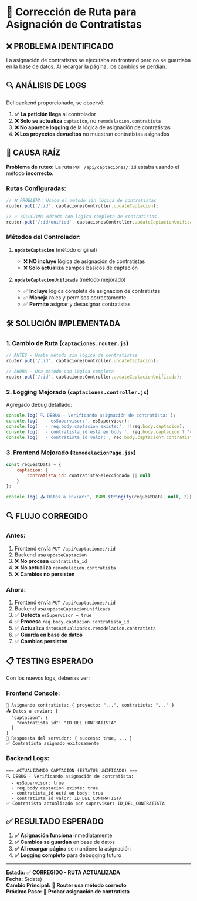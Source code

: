 # 🔧 Corrección de Ruta para Asignación de Contratistas

## ❌ **PROBLEMA IDENTIFICADO**

La asignación de contratistas se ejecutaba en frontend pero no se guardaba en la base de datos. Al recargar la página, los cambios se perdían.

## 🔍 **ANÁLISIS DE LOGS**

Del backend proporcionado, se observó:

1. **✅ La petición llega** al controlador
2. **❌ Solo se actualiza** `captacion`, no `remodelacion.contratista`
3. **❌ No aparece logging** de la lógica de asignación de contratistas
4. **❌ Los proyectos devueltos** no muestran contratistas asignados

## 🎯 **CAUSA RAÍZ**

**Problema de ruteo:** La ruta `PUT /api/captaciones/:id` estaba usando el método **incorrecto**.

### **Rutas Configuradas:**
```javascript
// ❌ PROBLEMA: Usaba el método sin lógica de contratistas
router.put('/:id', captacionesController.updateCaptacion);

// ✅ SOLUCIÓN: Método con lógica completa de contratistas
router.put('/:id/unified', captacionesController.updateCaptacionUnificada);
```

### **Métodos del Controlador:**

1. **`updateCaptacion`** (método original)
   - ❌ **NO incluye** lógica de asignación de contratistas
   - ❌ **Solo actualiza** campos básicos de captación

2. **`updateCaptacionUnificada`** (método mejorado)
   - ✅ **Incluye** lógica completa de asignación de contratistas
   - ✅ **Maneja** roles y permisos correctamente
   - ✅ **Permite** asignar y desasignar contratistas

## 🛠️ **SOLUCIÓN IMPLEMENTADA**

### **1. Cambio de Ruta** (`captaciones.router.js`)

```javascript
// ANTES - Usaba método sin lógica de contratistas
router.put('/:id', captacionesController.updateCaptacion);

// AHORA - Usa método con lógica completa
router.put('/:id', captacionesController.updateCaptacionUnificada);
```

### **2. Logging Mejorado** (`captaciones.controller.js`)

Agregado debug detallado:
```javascript
console.log('🔍 DEBUG - Verificando asignación de contratista:');
console.log('  - esSupervisor:', esSupervisor);
console.log('  - req.body.captacion existe:', !!req.body.captacion);
console.log('  - contratista_id está en body:', req.body.captacion ? 'contratista_id' in req.body.captacion : false);
console.log('  - contratista_id valor:', req.body.captacion?.contratista_id);
```

### **3. Frontend Mejorado** (`RemodelacionPage.jsx`)

```javascript
const requestData = {
    captacion: {
        contratista_id: contratistaSeleccionado || null
    }
};

console.log('📤 Datos a enviar:', JSON.stringify(requestData, null, 2));
```

## 🔍 **FLUJO CORREGIDO**

### **Antes:**
1. Frontend envía `PUT /api/captaciones/:id`
2. Backend usa `updateCaptacion` 
3. ❌ **No procesa** `contratista_id`
4. ❌ **No actualiza** `remodelacion.contratista`
5. ❌ **Cambios no persisten**

### **Ahora:**
1. Frontend envía `PUT /api/captaciones/:id`
2. Backend usa `updateCaptacionUnificada`
3. ✅ **Detecta** `esSupervisor = true`
4. ✅ **Procesa** `req.body.captacion.contratista_id`
5. ✅ **Actualiza** `datosActualizados.remodelacion.contratista`
6. ✅ **Guarda en base de datos**
7. ✅ **Cambios persisten**

## 📋 **TESTING ESPERADO**

Con los nuevos logs, deberías ver:

### **Frontend Console:**
```
🔧 Asignando contratista: { proyecto: "...", contratista: "..." }
📤 Datos a enviar: {
  "captacion": {
    "contratista_id": "ID_DEL_CONTRATISTA"
  }
}
📡 Respuesta del servidor: { success: true, ... }
✅ Contratista asignado exitosamente
```

### **Backend Logs:**
```
=== ACTUALIZANDO CAPTACIÓN (ESTATUS UNIFICADO) ===
🔍 DEBUG - Verificando asignación de contratista:
  - esSupervisor: true
  - req.body.captacion existe: true
  - contratista_id está en body: true
  - contratista_id valor: ID_DEL_CONTRATISTA
✅ Contratista actualizado por supervisor: ID_DEL_CONTRATISTA
```

## ✅ **RESULTADO ESPERADO**

1. **✅ Asignación funciona** inmediatamente
2. **✅ Cambios se guardan** en base de datos
3. **✅ Al recargar página** se mantiene la asignación
4. **✅ Logging completo** para debugging futuro

---

**Estado:** ✅ **CORREGIDO - RUTA ACTUALIZADA**  
**Fecha:** $(date)  
**Cambio Principal:** 🔄 **Router usa método correcto**  
**Próximo Paso:** 🧪 **Probar asignación de contratista**
